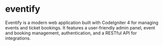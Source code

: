 # eventify
Eventify is a modern web application built with CodeIgniter 4 for managing events and ticket bookings. It features a user-friendly admin panel, event and booking management, authentication, and a RESTful API for integrations.
